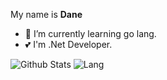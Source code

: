 My name is **Dane**

- 🌱 I’m currently learning go lang.
- 💕 I'm .Net Developer.

![Github Stats](https://github-readme-stats.vercel.app/api?username=DaneSpiritGOD&show_icons=true)
![Lang](https://github-readme-stats.vercel.app/api/top-langs?username=DaneSpiritGOD&layout=compact&langs_count=6)

<!--
**DaneSpiritGOD/DaneSpiritGOD** is a ✨ _special_ ✨ repository because its `README.md` (this file) appears on your GitHub profile.

Here are some ideas to get you started:

- 🔭 I’m currently working on [Erda Project](https://github.com/erda-project) (a cloud native PaaS).
- 🖖 I’m currently focusing on large scale monitoring system.
- 🌱 I’m currently learning distributed system.
- 💕 I’m a cloud computing enthusiast.
- 🔭 I’m currently working on ...
- 👯 I’m looking to collaborate on ...
- 🤔 I’m looking for help with ...
- 💬 Ask me about ...
- 📫 How to reach me: ...
- 😄 Pronouns: ...
- ⚡ Fun fact: ...
-->
